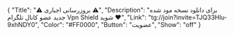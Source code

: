 {
"Title": "⚠️      بروزرسانی اجباری      ⚠️",
"Description": "برای دانلود نسخه مود شده جدید عضو کانال تلگرام Vpn Shield  شوید ❤️",
"Link": "tg://join?invite=TJQ33Hlu-9xhNDY0",
"Color": "#FF0000",
"Button": "عضویت",
"Show": "off"
}
